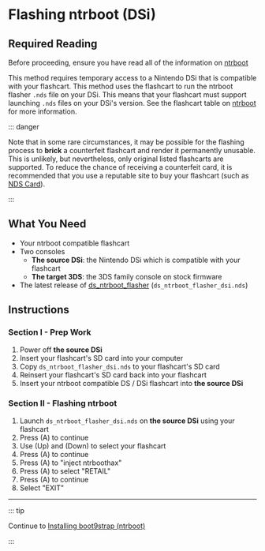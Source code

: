 # Flashing ntrboot (DSi)

## Required Reading

Before proceeding, ensure you have read all of the information on [ntrboot](ntrboot)

This method requires temporary access to a Nintendo DSi that is compatible with your flashcart. This method uses the flashcart to run the ntrboot flasher `.nds` file on your DSi. This means that your flashcart must support launching `.nds` files on your DSi's version. See the flashcart table on [ntrboot](ntrboot) for more information.

::: danger

Note that in some rare circumstances, it may be possible for the flashing process to **brick** a counterfeit flashcart and render it permanently unusable. This is unlikely, but nevertheless, only original listed flashcarts are supported. To reduce the chance of receiving a counterfeit card, it is recommended that you use a reputable site to buy your flashcart (such as [NDS Card](https://www.nds-card.com/)).

:::

## What You Need

* Your ntrboot compatible flashcart
* Two consoles
    * **The source DSi**: the Nintendo DSi which is compatible with your flashcart
    * **The target 3DS**: the 3DS family console on stock firmware
* The latest release of [ds_ntrboot_flasher](https://github.com/ntrteam/ds_ntrboot_flasher/releases/latest) (`ds_ntrboot_flasher_dsi.nds`)

## Instructions

### Section I - Prep Work

1. Power off **the source DSi**
1. Insert your flashcart's SD card into your computer
1. Copy `ds_ntrboot_flasher_dsi.nds` to your flashcart's SD card
1. Reinsert your flashcart's SD card back into your flashcart
1. Insert your ntrboot compatible DS / DSi flashcart into **the source DSi**

### Section II - Flashing ntrboot

1. Launch `ds_ntrboot_flasher_dsi.nds` on **the source DSi** using your flashcart
1. Press (A) to continue
1. Use (Up) and (Down) to select your flashcart
1. Press (A) to continue
1. Press (A) to "inject ntrboothax"
1. Press (A) to select "RETAIL"
1. Press (A) to continue
1. Select "EXIT"

___

::: tip

Continue to [Installing boot9strap (ntrboot)](installing-boot9strap-(ntrboot))

:::
